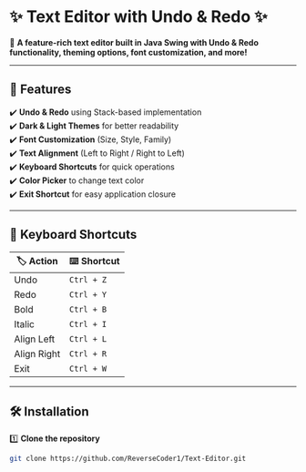 # ✨ Text Editor with Undo & Redo ✨  

📝 **A feature-rich text editor built in Java Swing with Undo & Redo functionality, theming options, font customization, and more!**  

---

## 🚀 Features  
✔️ **Undo & Redo** using Stack-based implementation  
✔️ **Dark & Light Themes** for better readability  
✔️ **Font Customization** (Size, Style, Family)  
✔️ **Text Alignment** (Left to Right / Right to Left)  
✔️ **Keyboard Shortcuts** for quick operations  
✔️ **Color Picker** to change text color  
✔️ **Exit Shortcut** for easy application closure  

---

## 🎯 Keyboard Shortcuts  
| 🏷️ Action       | ⌨️ Shortcut |
|-----------------|------------|
| Undo           | `Ctrl + Z` |
| Redo           | `Ctrl + Y` |
| Bold           | `Ctrl + B` |
| Italic         | `Ctrl + I` |
| Align Left     | `Ctrl + L` |
| Align Right    | `Ctrl + R` |
| Exit          | `Ctrl + W` |

---

## 🛠️ Installation  
1️⃣ **Clone the repository**  
```sh
git clone https://github.com/ReverseCoder1/Text-Editor.git
